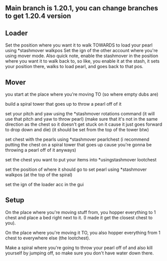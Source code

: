 ## Main branch is 1.20.1, you can change branches to get 1.20.4 version


Loader 
-------

Set the position where you want it to walk TOWARDS to load your pearl using *stashmover walkpos
Set the ign of the other account where you're using mover mode. 
Also quick note, enable the stashmover in the position where you want it to walk back to, so like, you enable it at the stash, it sets your position there, walks to load pearl, and goes back to that pos.

Mover
--------

you start at the place where you're moving TO (so where empty dubs are)

build a spiral tower that goes up to throw a pearl off of it

set your pitch and yaw using the *stashmover rotations command (it will use that pitch and yaw to throw pearl) (make sure that it's not in the same direction as the chest so it doesn't get stuck on it cause it just goes forward to drop down and die) (it should be set from the top of the tower btw)

set chest with the pearls using *stashmover pearlchest (i recommend putting the chest on a spiral tower that goes up cause you're gonna be throwing a pearl off of it anyways)

set the chest you want to put your items into *usingstashmover lootchest

set the position of where it should go to set pearl using *stashmover walkpos (at the top of the spiral)

set the ign of the loader acc in the gui



Setup
-------

On the place where you're moving stuff from, you hopper everything to 1 chest and place a bed right next to it. (I made it get the closest chest to you).

On the place where you're moving it TO, you also hopper everything from 1 chest to everywhere else (the lootchest).

Make a spiral where you're going to throw your pearl off of and also kill yourself by jumping off, so make sure you don't have water down there.


